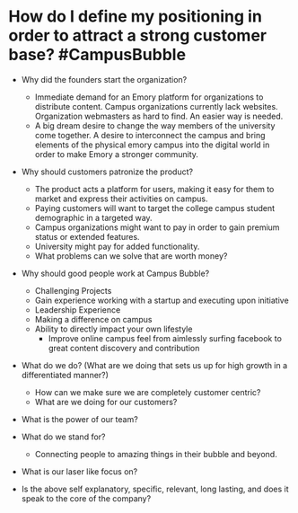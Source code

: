 How do I define my positioning in order to attract a strong customer base? #CampusBubble
========================================================================================

- Why did the founders start the organization?
  - Immediate demand for an Emory platform for organizations to distribute content. Campus organizations currently lack websites. Organization webmasters as hard to find. An easier way is needed.
  - A big dream desire to change the way members of the university come together. A desire to interconnect the campus and bring elements of the physical emory campus into the digital world in order to make Emory a stronger community.

- Why should customers patronize the product?
  - The product acts a platform for users, making it easy for them to market and express their activities on campus.
  - Paying customers will want to target the college campus student demographic in a targeted way.
  - Campus organizations might want to pay in order to gain premium status or extended features.
  - University might pay for added functionality.
  - What problems can we solve that are worth money?

- Why should good people work at Campus Bubble?
  - Challenging Projects
  - Gain experience working with a startup and executing upon initiative
  - Leadership Experience
  - Making a difference on campus
  - Ability to directly impact your own lifestyle
    - Improve online campus feel from aimlessly surfing facebook to great content discovery and contribution

- What do we do? (What are we doing that sets us up for high growth in a differentiated manner?)
  - How can we make sure we are completely customer centric?
  - What are we doing for our customers?

- What is the power of our team?

- What do we stand for?
  - Connecting people to amazing things in their bubble and beyond.

- What is our laser like focus on?

- Is the above self explanatory, specific, relevant, long lasting, and does it speak to the core of the company?
